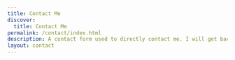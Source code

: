 ```yaml
---
title: Contact Me
discover:
  title: Contact Me
permalink: /contact/index.html
description: A contact form used to directly contact me. I will get back to you as soon as I am available.
layout: contact
---
```

